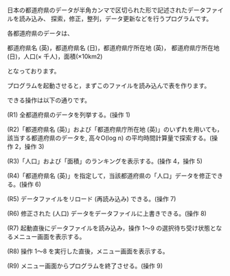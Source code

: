 日本の都道府県のデータが半角カンマで区切られた形で記述されたデータファイルを読み込み、
探索，修正，整列，データ更新などを行うプログラムです。

各都道府県のデータは、

都道府県名 (英)，都道府県名 (日)，都道府県庁所在地 (英)，
都道府県庁所在地 (日)，人口(× 千人)，面積(×10km2)

となっております。


プログラムを起動させると，まずこのファイルを読み込んで表を作ります。

できる操作は以下の通りです。

(R1) 全都道府県のデータを列挙する。(操作 1)

(R2)「都道府県名 (英)」および「都道府県庁所在地 (英)」のいずれを用いても，該当する都道府県のデータを,
     高々O(log n) の平均時間計算量で探索する。(操作 2，操作 3)

(R3)「人口」および「面積」のランキングを表示する。(操作 4，操作 5)

(R4)「都道府県名 (英)」を指定して，当該都道府県の「人口」データを修正できる。(操作 6)

(R5) データファイルをリロード (再読み込み) できる。(操作 7)

(R6) 修正された (人口) データをデータファイルに上書きできる。(操作 8)

(R7) 起動直後にデータファイルを読み込み，操作 1～9 の選択待ち受け状態となるメニュー画面を表示する。

(R8) 操作 1～8 を実行した直後，メニュー画面を表示する。

(R9) メニュー画面からプログラムを終了させる。(操作 9)
